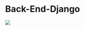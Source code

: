 # Back-End-Django
<img src="https://media.discordapp.net/attachments/905664073121800234/934115965103374376/unknown.png?width=449&height=492">
